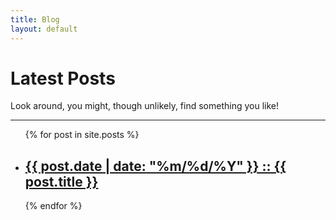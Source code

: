 ```yaml
---
title: Blog
layout: default
---
```


# Latest Posts

Look around, you might, though unlikely, find something you like!

---
<ul>
    {% for post in site.posts %}
        <li>
            <h2><a href="{{ post.url }}">{{ post.date | date: "%m/%d/%Y" }} :: {{ post.title }}</a></h2>
       </li>
    {% endfor %}
</ul>
